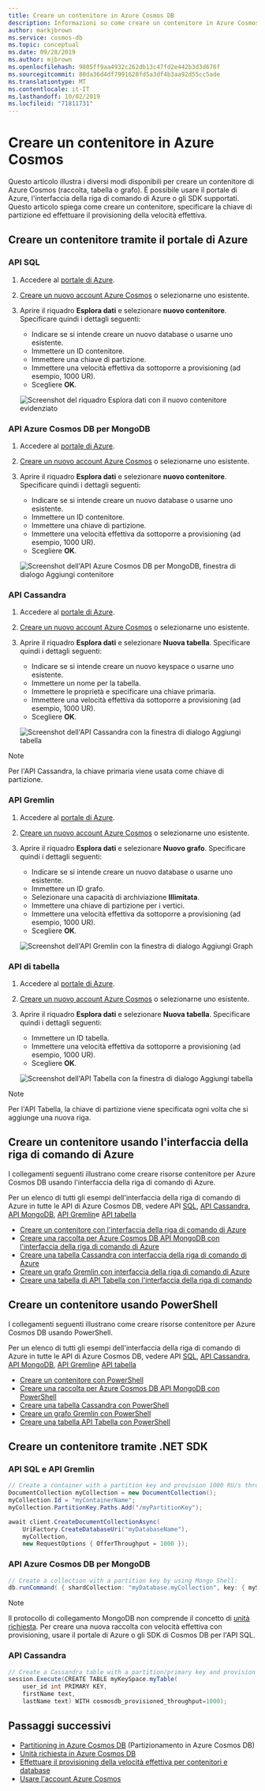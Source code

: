 ```yaml
---
title: Creare un contenitore in Azure Cosmos DB
description: Informazioni su come creare un contenitore in Azure Cosmos DB
author: markjbrown
ms.service: cosmos-db
ms.topic: conceptual
ms.date: 09/28/2019
ms.author: mjbrown
ms.openlocfilehash: 9805ff9aa4932c262db13c47fd2e442b3d3d676f
ms.sourcegitcommit: 80da36d4df7991628fd5a3df4b3aa92d55cc5ade
ms.translationtype: MT
ms.contentlocale: it-IT
ms.lasthandoff: 10/02/2019
ms.locfileid: "71811731"
---
```

# <a name="create-an-azure-cosmos-container"></a>Creare un contenitore in Azure Cosmos

Questo articolo illustra i diversi modi disponibili per creare un contenitore di Azure Cosmos (raccolta, tabella o grafo). È possibile usare il portale di Azure, l'interfaccia della riga di comando di Azure o gli SDK supportati. Questo articolo spiega come creare un contenitore, specificare la chiave di partizione ed effettuare il provisioning della velocità effettiva.

## <a name="create-a-container-using-azure-portal"></a>Creare un contenitore tramite il portale di Azure

### <a id="portal-sql"></a>API SQL

1. Accedere al [portale di Azure](https://portal.azure.com/).

1. [Creare un nuovo account Azure Cosmos](create-sql-api-dotnet.md#create-account) o selezionarne uno esistente.

1. Aprire il riquadro **Esplora dati** e selezionare **nuovo contenitore**. Specificare quindi i dettagli seguenti:

   * Indicare se si intende creare un nuovo database o usarne uno esistente.
   * Immettere un ID contenitore.
   * Immettere una chiave di partizione.
   * Immettere una velocità effettiva da sottoporre a provisioning (ad esempio, 1000 UR).
   * Scegliere **OK**.

    ![Screenshot del riquadro Esplora dati con il nuovo contenitore evidenziato](./media/how-to-create-container/partitioned-collection-create-sql.png)

### <a id="portal-mongodb"></a>API Azure Cosmos DB per MongoDB

1. Accedere al [portale di Azure](https://portal.azure.com/).

1. [Creare un nuovo account Azure Cosmos](create-mongodb-dotnet.md#create-a-database-account) o selezionarne uno esistente.

1. Aprire il riquadro **Esplora dati** e selezionare **nuovo contenitore**. Specificare quindi i dettagli seguenti:

   * Indicare se si intende creare un nuovo database o usarne uno esistente.
   * Immettere un ID contenitore.
   * Immettere una chiave di partizione.
   * Immettere una velocità effettiva da sottoporre a provisioning (ad esempio, 1000 UR).
   * Scegliere **OK**.

    ![Screenshot dell'API Azure Cosmos DB per MongoDB, finestra di dialogo Aggiungi contenitore](./media/how-to-create-container/partitioned-collection-create-mongodb.png)

### <a id="portal-cassandra"></a>API Cassandra

1. Accedere al [portale di Azure](https://portal.azure.com/).

1. [Creare un nuovo account Azure Cosmos](create-cassandra-dotnet.md#create-a-database-account) o selezionarne uno esistente.

1. Aprire il riquadro **Esplora dati** e selezionare **Nuova tabella**. Specificare quindi i dettagli seguenti:

   * Indicare se si intende creare un nuovo keyspace o usarne uno esistente.
   * Immettere un nome per la tabella.
   * Immettere le proprietà e specificare una chiave primaria.
   * Immettere una velocità effettiva da sottoporre a provisioning (ad esempio, 1000 UR).
   * Scegliere **OK**.

    ![Screenshot dell'API Cassandra con la finestra di dialogo Aggiungi tabella](./media/how-to-create-container/partitioned-collection-create-cassandra.png)

> [!NOTE]
> Per l'API Cassandra, la chiave primaria viene usata come chiave di partizione.

### <a id="portal-gremlin"></a>API Gremlin

1. Accedere al [portale di Azure](https://portal.azure.com/).

1. [Creare un nuovo account Azure Cosmos](create-graph-dotnet.md#create-a-database-account) o selezionarne uno esistente.

1. Aprire il riquadro **Esplora dati** e selezionare **Nuovo grafo**. Specificare quindi i dettagli seguenti:

   * Indicare se si intende creare un nuovo database o usarne uno esistente.
   * Immettere un ID grafo.
   * Selezionare una capacità di archiviazione **Illimitata**.
   * Immettere una chiave di partizione per i vertici.
   * Immettere una velocità effettiva da sottoporre a provisioning (ad esempio, 1000 UR).
   * Scegliere **OK**.

    ![Screenshot dell'API Gremlin con la finestra di dialogo Aggiungi Graph](./media/how-to-create-container/partitioned-collection-create-gremlin.png)

### <a id="portal-table"></a>API di tabella

1. Accedere al [portale di Azure](https://portal.azure.com/).

1. [Creare un nuovo account Azure Cosmos](create-table-dotnet.md#create-a-database-account) o selezionarne uno esistente.

1. Aprire il riquadro **Esplora dati** e selezionare **Nuova tabella**. Specificare quindi i dettagli seguenti:

   * Immettere un ID tabella.
   * Immettere una velocità effettiva da sottoporre a provisioning (ad esempio, 1000 UR).
   * Scegliere **OK**.

    ![Screenshot dell'API Tabella con la finestra di dialogo Aggiungi tabella](./media/how-to-create-container/partitioned-collection-create-table.png)

> [!Note]
> Per l'API Tabella, la chiave di partizione viene specificata ogni volta che si aggiunge una nuova riga.

## Creare un contenitore usando l'interfaccia della riga di comando di Azure<a id="cli-sql"></a><a id="cli-mongodb"></a><a id="cli-cassandra"></a><a id="cli-gremlin"></a><a id="cli-table"></a>

I collegamenti seguenti illustrano come creare risorse contenitore per Azure Cosmos DB usando l'interfaccia della riga di comando di Azure.

Per un elenco di tutti gli esempi dell'interfaccia della riga di comando di Azure in tutte le API di Azure Cosmos DB, vedere API [SQL](cli-samples.md), [API Cassandra](cli-samples-cassandra.md), [API MongoDB](cli-samples-mongodb.md), [API Gremlin](cli-samples-gremlin.md)e [API tabella](cli-samples-table.md)

* [Creare un contenitore con l'interfaccia della riga di comando di Azure](manage-with-cli.md#create-a-container)
* [Creare una raccolta per Azure Cosmos DB API MongoDB con l'interfaccia della riga di comando di Azure](/scripts/cli/mongodb/create.md)
* [Creare una tabella Cassandra con interfaccia della riga di comando di Azure](/scripts/cli/cassandra/create.md)
* [Creare un grafo Gremlin con interfaccia della riga di comando di Azure](/scripts/cli/gremlin/create.md)
* [Creare una tabella di API Tabella con l'interfaccia della riga di comando](/scripts/cli/table/create.md)

## Creare un contenitore usando PowerShell<a id="ps-sql"></a><a id="ps-mongodb"><a id="ps-cassandra"></a><a id="ps-gremlin"><a id="ps-table"></a>

I collegamenti seguenti illustrano come creare risorse contenitore per Azure Cosmos DB usando PowerShell.

Per un elenco di tutti gli esempi dell'interfaccia della riga di comando di Azure in tutte le API di Azure Cosmos DB, vedere API [SQL](powershell-samples-sql.md), [API Cassandra](powershell-samples-cassandra.md), [API MongoDB](powershell-samples-mongodb.md), [API Gremlin](powershell-samples-gremlin.md)e [API tabella](powershell-samples-table.md)

* [Creare un contenitore con PowerShell](manage-with-powershell.md#create-container)
* [Creare una raccolta per Azure Cosmos DB API MongoDB con PowerShell](/scripts/powershell/mongodb/ps-mongodb-create.md)
* [Creare una tabella Cassandra con PowerShell](/scripts/powershell/cassandra/ps-cassandra-create.md)
* [Creare un grafo Gremlin con PowerShell](/scripts/powershell/gremlin/ps-gremlin-create.md)
* [Creare una tabella API Tabella con PowerShell](/scripts/powershell/table/ps-table-create.md)

## <a name="create-a-container-using-net-sdk"></a>Creare un contenitore tramite .NET SDK

### <a id="dotnet-sql-graph"></a>API SQL e API Gremlin

```csharp
// Create a container with a partition key and provision 1000 RU/s throughput.
DocumentCollection myCollection = new DocumentCollection();
myCollection.Id = "myContainerName";
myCollection.PartitionKey.Paths.Add("/myPartitionKey");

await client.CreateDocumentCollectionAsync(
    UriFactory.CreateDatabaseUri("myDatabaseName"),
    myCollection,
    new RequestOptions { OfferThroughput = 1000 });
```

### <a id="dotnet-mongodb"></a>API Azure Cosmos DB per MongoDB

```csharp
// Create a collection with a partition key by using Mongo Shell:
db.runCommand( { shardCollection: "myDatabase.myCollection", key: { myShardKey: "hashed" } } )
```

> [!Note]
> Il protocollo di collegamento MongoDB non comprende il concetto di [unità richiesta](request-units.md). Per creare una nuova raccolta con velocità effettiva con provisioning, usare il portale di Azure o gli SDK di Cosmos DB per l'API SQL.

### <a id="dotnet-cassandra"></a>API Cassandra

```csharp
// Create a Cassandra table with a partition/primary key and provision 1000 RU/s throughput.
session.Execute(CREATE TABLE myKeySpace.myTable(
    user_id int PRIMARY KEY,
    firstName text,
    lastName text) WITH cosmosdb_provisioned_throughput=1000);
```

## <a name="next-steps"></a>Passaggi successivi

* [Partitioning in Azure Cosmos DB](partitioning-overview.md) (Partizionamento in Azure Cosmos DB)
* [Unità richiesta in Azure Cosmos DB](request-units.md)
* [Effettuare il provisioning della velocità effettiva per contenitori e database](set-throughput.md)
* [Usare l'account Azure Cosmos](account-overview.md)
